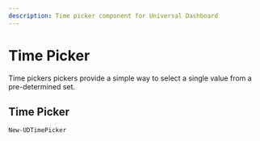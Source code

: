 ```yaml
---
description: Time picker component for Universal Dashboard
---
```


# Time Picker

Time pickers pickers provide a simple way to select a single value from a pre-determined set.

## Time Picker

```text
New-UDTimePicker
```

